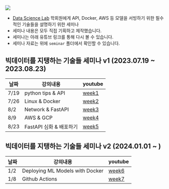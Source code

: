 
<img src="https://capsule-render.vercel.app/api?type=waving&height=200&color=gradient&text=빅데이터를%20지탱하는%20기술들&fontSize=55" />

- [Data Science Lab](https://github.com/DataScience-Lab-Yonsei) 학회원에게 API, Docker, AWS 등 모델을 서빙하기 위한 필수적인 기술들을 설명하기 위한 세미나
- 세미나 내용은 모두 직접 기획하고 제작했습니다. 
- 세미나는 아래 유튜브 링크를 통해 다시 볼 수 있습니다. 
- 세미나 자료는 위에 `seminar` 폴더에서 확인할 수 있습니다.

## 빅데이터를 지탱하는 기술들 세미나 v1 (2023.07.19 ~ 2023.08.23)


|날짜| 강의내용              |youtube|
|---|-------------------|---|
|7/19| python tips & API |[week1](https://www.youtube.com/watch?v=aehxiqKv0Pk)|
|7/26| Linux & Docker    |[week2](https://youtu.be/rJLsmh0oC6o)|
|8/2| Network & FastAPI |[week3](https://youtu.be/wRhgEzWIrRI)|
|8/9| AWS & GCP         |[week4](https://youtu.be/G7UkYA9xodg)|
|8/23| FastAPI 심화 & 배포하기 |[week5](https://youtu.be/GcNaDQp1Rug)|

## 빅데이터를 지탱하는 기술들 세미나 v2 (2024.01.01 ~ )
| 날짜  | 강의내용                            | youtube                                              |
|-----|---------------------------------|------------------------------------------------------|
| 1/2 | Deploying ML Models with Docker | [week6](https://youtu.be/HTFxaUfR5HU) |
|1/8|Github Actions|[week7]()|
